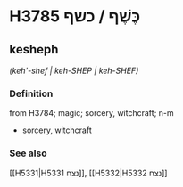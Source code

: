 # H3785 כֶּשֶׁף / כשף

## kesheph

_(keh'-shef | keh-SHEP | keh-SHEF)_

### Definition

from H3784; magic; sorcery, witchcraft; n-m

- sorcery, witchcraft

### See also

[[H5331|H5331 נצח]], [[H5332|H5332 נצח]]
